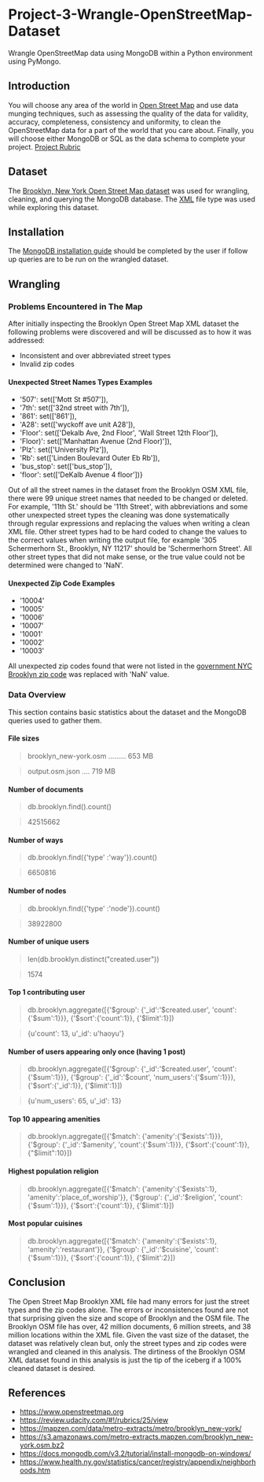 # Project-3-Wrangle-OpenStreetMap-Dataset
Wrangle OpenStreetMap data using MongoDB within a Python environment using PyMongo.

## Introduction
You will choose any area of the world in [Open Street Map](https://www.openstreetmap.org) and use data munging techniques, such as assessing the quality of the data for validity, accuracy, completeness, consistency and uniformity, to clean the OpenStreetMap data for a part of the world that you care about. Finally, you will choose either MongoDB or SQL as the data schema to complete your project. [Project Rubric](https://review.udacity.com/#!/rubrics/25/view)

## Dataset
The [Brooklyn, New York Open Street Map dataset](https://mapzen.com/data/metro-extracts/metro/brooklyn_new-york/) was used for wrangling, cleaning, and querying the MongoDB database. The [XML](https://s3.amazonaws.com/metro-extracts.mapzen.com/brooklyn_new-york.osm.bz2) file type was used while exploring this dataset.

## Installation
The [MongoDB installation guide](https://docs.mongodb.com/v3.2/tutorial/install-mongodb-on-windows/) should be completed by the user if follow up queries are to be run on the wrangled dataset.

## Wrangling
### Problems Encountered in The Map
After initially inspecting the Brooklyn Open Street Map XML dataset the following problems were discovered and will be discussed as to how it was addressed:
- Inconsistent and over abbreviated street types
- Invalid zip codes


#### Unexpected Street Names Types Examples
 * '507': set(['Mott St #507']),
 * '7th': set(['32nd street with 7th']),
 * '861': set(['861']),
 * 'A28': set(['wyckoff ave unit A28']),
 * 'Floor': set(['Dekalb Ave, 2nd Floor', 'Wall Street 12th Floor']),
 * 'Floor)': set(['Manhattan Avenue (2nd Floor)']),
 * 'Plz': set(['University Plz']),
 * 'Rb': set(['Linden Boulevard Outer Eb Rb']),
 * 'bus_stop': set(['bus_stop']),
 * 'floor': set(['DeKalb Avenue 4 floor'])}

Out of all the street names in the dataset from the Brooklyn OSM XML file, there were 99 unique street names that needed to be changed or deleted. For example, '11th St.' should be '11th Street', with abbreviations and some other unexpected street types the cleaning was done systematically through regular expressions and replacing the values when writing a clean XML file. Other street types had to be hard coded to change the values to the correct values when writing the output file, for example '305 Schermerhorn St., Brooklyn, NY 11217' should be 'Schermerhorn Street'. All other street types that did not make sense, or the true value could not be determined were changed to 'NaN'.


#### Unexpected Zip Code Examples
 * '10004'
 * '10005'
 * '10006'
 * '10007'
 * '10001'
 * '10002'
 * '10003'

All unexpected zip codes found that were not listed in the [government NYC Brooklyn zip code](https://www.health.ny.gov/statistics/cancer/registry/appendix/neighborhoods.htm) was replaced with 'NaN' value.

### Data Overview
This section contains basic statistics about the dataset and the MongoDB queries used to gather them.
                                                
#### File sizes
                                                
> brooklyn_new-york.osm ......... 653 MB

> output.osm.json .... 719 MB
                                                
#### Number of documents
                                                
> db.brooklyn.find().count()                                                

> 42515662

#### Number of ways
                                                
> db.brooklyn.find({'type' :'way'}).count()

> 6650816

#### Number of nodes
                                                
> db.brooklyn.find({'type' :'node'}).count()

> 38922800

#### Number of unique users
                                                
> len(db.brooklyn.distinct("created.user"))

> 1574
                                                
#### Top 1 contributing user
                                                
> db.brooklyn.aggregate([{'$group':
                             {'_id':'$created.user', 
                              'count':{'$sum':1}}}, 
                         {'$sort':{'count':1}}, 
                         {'$limit':1}])

> {u'count': 13, u'_id': u'haoyu'}
                                                
#### Number of users appearing only once (having 1 post)
                                                
> db.brooklyn.aggregate([{'$group':
                             {'_id':'$created.user', 
                              'count':{'$sum':1}}}, 
                         {'$group':
                             {'_id':'$count', 
                              'num_users':{'$sum':1}}}, 
                         {'$sort':{'_id':1}}, 
                         {'$limit':1}])

> {u'num_users': 65, u'_id': 13}

#### Top 10 appearing amenities

> db.brooklyn.aggregate([{'$match':
                           {'amenity':{'$exists':1}}}, 
                       {'$group':
                           {'_id':'$amenity', 
                            'count':{'$sum':1}}}, 
                       {'$sort':{'count':1}}, 
                       {"$limit":10}])
>

#### Highest population religion

> db.brooklyn.aggregate([{'$match':
                             {'amenity':{'$exists':1}, 
                              'amenity':'place_of_worship'}}, 
                         {'$group':
                             {'_id':'$religion', 
                              'count':{'$sum':1}}}, 
                         {'$sort':{'count':1}}, 
                         {'$limit':1}])

>

#### Most popular cuisines

> db.brooklyn.aggregate([{'$match':
                             {'amenity':{'$exists':1}, 
                              'amenity':'restaurant'}}, 
                         {'$group':
                             {'_id':'$cuisine', 
                              'count':{'$sum':1}}}, 
                         {'$sort':{'count':1}}, 
                         {'$limit':2}])
                         
>

## Conclusion
The Open Street Map Brooklyn XML file had many errors for just the street types and the zip codes alone. The errors or inconsistences found are not that surprising given the size and scope of Brooklyn and the OSM file. The Brooklyn OSM file has over, 42 million documents, 6 million streets, and 38 million locations within the XML file. Given the vast size of the dataset, the dataset was relatively clean but, only the street types and zip codes were wrangled and cleaned in this analysis. The dirtiness of the Brooklyn OSM XML dataset found in this analysis is just the tip of the iceberg if a 100% cleaned dataset is desired.

## References
 * https://www.openstreetmap.org
 * https://review.udacity.com/#!/rubrics/25/view
 * https://mapzen.com/data/metro-extracts/metro/brooklyn_new-york/
 * https://s3.amazonaws.com/metro-extracts.mapzen.com/brooklyn_new-york.osm.bz2
 * https://docs.mongodb.com/v3.2/tutorial/install-mongodb-on-windows/
 * https://www.health.ny.gov/statistics/cancer/registry/appendix/neighborhoods.htm
